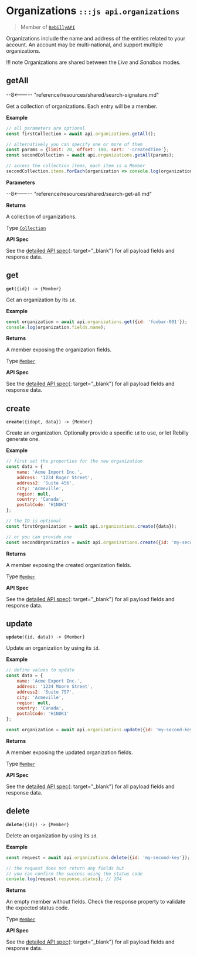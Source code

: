 # Organizations <small>`:::js api.organizations`</small>

> Member of [`RebillyAPI`][goto-rebillyapi]

Organizations include the name and address of the entities related to your account. An account may be multi-national, and support multiple organizations.

!!! note
    Organizations are shared between the *Live* and *Sandbox* modes.

## getAll

--8<----- "reference/resources/shared/search-signature.md"

Get a collection of organizations. Each entry will be a member.


**Example**

```js
// all parameters are optional
const firstCollection = await api.organizations.getAll();

// alternatively you can specify one or more of them
const params = {limit: 20, offset: 100, sort: '-createdTime'}; 
const secondCollection = await api.organizations.getAll(params);

// access the collection items, each item is a Member
secondCollection.items.forEach(organization => console.log(organization.fields.name));
```

**Parameters**


--8<----- "reference/resources/shared/search-get-all.md"


**Returns**

A collection of organizations.

Type [`Collection`][goto-collection]


**API Spec**

See the [detailed API spec][1]{: target="_blank"} for all payload fields and response data.

## get
<div class="method"><code><strong>get</strong>({<span class="prop">id</span>}) -> <span class="return">{Member}</span></code></div>

Get an organization by its `id`.


**Example**

```js
const organization = await api.organizations.get({id: 'foobar-001'});
console.log(organization.fields.name);
```


**Returns**

A member exposing the organization fields.

Type [`Member`][goto-member]


**API Spec**

See the [detailed API spec][2]{: target="_blank"} for all payload fields and response data.

## create
<div class="method"><code><strong>create</strong>({<span class="prop">id</span><span class="optional" title="optional">opt</span>, <span class="prop">data</span>}) -> <span class="return">{Member}</span></code></div>

Create an organization. Optionally provide a specific `id` to use, or let Rebilly generate one. 

**Example**

```js
// first set the properties for the new organization
const data = {
    name: 'Acme Import Inc.',
    address: '1234 Roger Street',
    address2: 'Suite 456',
    city: 'Acmeville',
    region: null,
    country: 'Canada',
    postalCode: 'H1N0K1'
};

// the ID is optional
const firstOrganization = await api.organizations.create({data});

// or you can provide one
const secondOrganization = await api.organizations.create({id: 'my-second-key', data});
```


**Returns**

A member exposing the created organization fields.

Type [`Member`][goto-member]


**API Spec**

See the [detailed API spec][3]{: target="_blank"} for all payload fields and response data.

## update
<div class="method"><code><strong>update</strong>({<span class="prop">id</span>, <span class="prop">data</span>}) -> <span class="return">{Member}</span></code></div>

Update an organization by using its `id`. 


**Example**

```js
// define values to update
const data = {
    name: 'Acme Export Inc.',
    address: '1234 Moore Street',
    address2: 'Suite 757',
    city: 'Acmeville',
    region: null,
    country: 'Canada',
    postalCode: 'H1N0K1'
};

const organization = await api.organizations.update({id: 'my-second-key', data});
```


**Returns**

A member exposing the updated organization fields.

Type [`Member`][goto-member]


**API Spec**

See the [detailed API spec][3]{: target="_blank"} for all payload fields and response data.

## delete
<div class="method"><code><strong>delete</strong>({<span class="prop">id</span>}) -> <span class="return">{Member}</span></code></div>

Delete an organization by using its `id`. 


**Example**

```js
const request = await api.organizations.delete({id: 'my-second-key'});

// the request does not return any fields but
// you can confirm the success using the status code
console.log(request.response.status); // 204
```


**Returns**

An empty member without fields. Check the response property to validate the expected status code.

Type [`Member`][goto-member]


**API Spec**

See the [detailed API spec][4]{: target="_blank"} for all payload fields and response data.

[goto-rebillyapi]: ../rebilly-api
[goto-collection]: ../types/collection
[goto-member]: ../types/member
[1]: https://rebilly.github.io/RebillyUserAPI/#tag/Organizations/paths/~1organizations/get
[2]: https://rebilly.github.io/RebillyUserAPI/#tag/Organizations/paths/~1organizations~1{id}/get
[3]: https://rebilly.github.io/RebillyUserAPI/#tag/Organizations/paths/~1organizations~1{id}/put
[4]: https://rebilly.github.io/RebillyUserAPI/#tag/Organizations/paths/~1organizations~1{id}/delete
